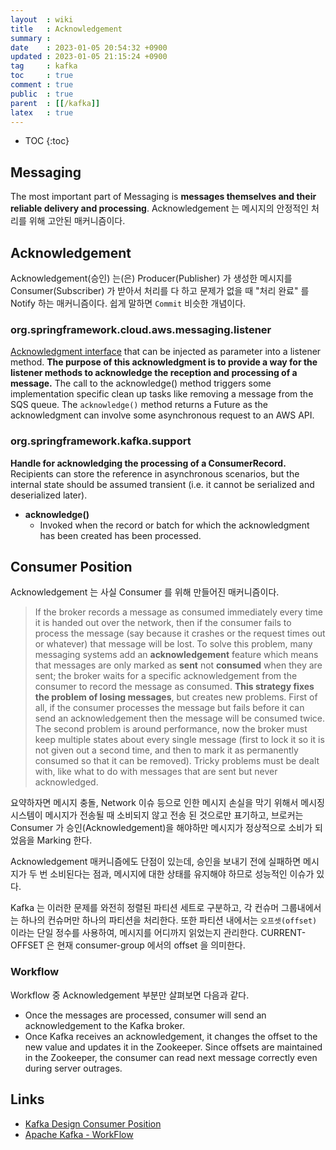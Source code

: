 ```yaml
---
layout  : wiki
title   : Acknowledgement
summary : 
date    : 2023-01-05 20:54:32 +0900
updated : 2023-01-05 21:15:24 +0900
tag     : kafka
toc     : true
comment : true
public  : true
parent  : [[/kafka]]
latex   : true
---
```

* TOC
{:toc}

## Messaging

The most important part of Messaging is __messages themselves and their reliable delivery and processing__. Acknowledgement 는 메시지의 안정적인 처리를 위해 고안된 매커니즘이다.

## Acknowledgement

Acknowledgement(승인) 는(은) Producer(Publisher) 가 생성한 메시지를 Consumer(Subscriber) 가 받아서 처리를 다 하고 문제가 없을 때 "처리 완료" 를 Notify 하는 매커니즘이다. 쉽게 말하면 `Commit` 비슷한 개념이다.

### org.springframework.cloud.aws.messaging.listener

[Acknowledgment interface](https://javadoc.io/static/org.springframework.cloud/spring-cloud-aws-messaging/2.2.1.RELEASE/org/springframework/cloud/aws/messaging/listener/Acknowledgment.html) that can be injected as parameter into a listener method. __The purpose of this acknowledgment is to provide a way for the listener methods to acknowledge the reception and processing of a message.__ The call to the acknowledge() method triggers some implementation specific clean up tasks like removing a message from the SQS queue. The `acknowledge()` method returns a Future as the acknowledgment can involve some asynchronous request to an AWS API.

### org.springframework.kafka.support

__Handle for acknowledging the processing of a ConsumerRecord.__ Recipients can store the reference in asynchronous scenarios, but the internal state should be assumed transient (i.e. it cannot be serialized and deserialized later).
- __acknowledge()__ 
  - Invoked when the record or batch for which the acknowledgment has been created has been processed.

## Consumer Position

Acknowledgement 는 사실 Consumer 를 위해 만들어진 매커니즘이다.

>  If the broker records a message as consumed immediately every time it is handed out over the network, then if the consumer fails to process the message (say because it crashes or the request times out or whatever) that message will be lost. To solve this problem, many messaging systems add an __acknowledgement__ feature which means that messages are only marked as __sent__ not __consumed__ when they are sent; the broker waits for a specific acknowledgement from the consumer to record the message as consumed. __This strategy fixes the problem of losing messages__, but creates new problems. First of all, if the consumer processes the message but fails before it can send an acknowledgement then the message will be consumed twice. The second problem is around performance, now the broker must keep multiple states about every single message (first to lock it so it is not given out a second time, and then to mark it as permanently consumed so that it can be removed). Tricky problems must be dealt with, like what to do with messages that are sent but never acknowledged.

요약하자면 메시지 충돌, Network 이슈 등으로 인한 메시지 손실을 막기 위해서 메시징 시스템이 메시지가 전송될 때 소비되지 않고 전송 된 것으로만 표기하고, 브로커는 Consumer 가 승인(Acknowledgement)을 해야하만 메시지가 정상적으로 소비가 되었음을 Marking 한다.

Acknowledgement 매커니즘에도 단점이 있는데, 승인을 보내기 전에 실패하면 메시지가 두 번 소비된다는 점과, 메시지에 대한 상태를 유지해야 하므로 성능적인 이슈가 있다.

Kafka 는 이러한 문제를 와전히 정렬된 파티션 세트로 구분하고, 각 컨슈머 그룹내에서는 하나의 컨슈머만 하나의 파티션을 처리한다. 또한 파티션 내에서는 `오프셋(offset)` 이라는 단일 정수를 사용하여, 메시지를 어디까지 읽었는지 관리한다. CURRENT-OFFSET 은 현재 consumer-group 에서의 offset 을 의미한다.

### Workflow 

Workflow 중 Acknowledgement 부분만 살펴보면 다음과 같다.

- Once the messages are processed, consumer will send an acknowledgement to the Kafka broker.
- Once Kafka receives an acknowledgement, it changes the offset to the new value and updates it in the Zookeeper. Since offsets are maintained in the Zookeeper, the consumer can read next message correctly even during server outrages.

## Links

- [Kafka Design Consumer Position](https://kafka.apache.org/documentation/#design_consumerposition)
- [Apache Kafka - WorkFlow](https://www.tutorialspoint.com/apache_kafka/apache_kafka_workflow.htm)